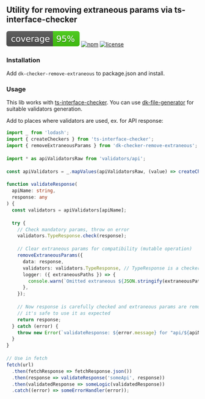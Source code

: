 ## Utility for removing extraneous params via ts-interface-checker

![coverage](https://github.com/dkazakov8/dk-framework/blob/master/packages/checker-remove-extraneous/cover.svg)
[![npm](https://img.shields.io/npm/v/dk-checker-remove-extraneous)](https://www.npmjs.com/package/dk-checker-remove-extraneous)
[![license](https://img.shields.io/npm/l/dk-checker-remove-extraneous)](https://github.com/dkazakov8/dk-framework/blob/master/packages/checker-remove-extraneous/LICENSE)

### Installation

Add `dk-checker-remove-extraneous` to package.json and install.

### Usage

This lib works with [ts-interface-checker](https://github.com/gristlabs/ts-interface-checker). You can use
[dk-file-generator](https://github.com/dkazakov8/dk-file-generator) for suitable validators generation.

Add to places where validators are used, ex. for API response:

```typescript
import _ from 'lodash';
import { createCheckers } from 'ts-interface-checker';
import { removeExtraneousParams } from 'dk-checker-remove-extraneous';

import * as apiValidatorsRaw from 'validators/api';

const apiValidators = _.mapValues(apiValidatorsRaw, (value) => createCheckers(value));

function validateResponse(
  apiName: string,
  response: any
) {
  const validators = apiValidators[apiName];

  try {
    // Check mandatory params, throw on error
    validators.TypeResponse.check(response);

    // Clear extraneous params for compatibility (mutable operation)
    removeExtraneousParams({
      data: response,
      validators: validators.TypeResponse, // TypeResponse is a checker, use your name
      logger: ({ extraneousPaths }) => {
        console.warn(`Omitted extraneous ${JSON.stringify(extraneousPaths)} for "api/${apiName}"`);
      },
    });

    // Now response is carefully checked and extraneous params are removed,
    // it's safe to use it as expected
    return response;
  } catch (error) {
    throw new Error(`validateResponse: ${error.message} for "api/${apiName}"`);
  }
}

// Use in fetch
fetch(url)
  .then(fetchResponse => fetchResponse.json())
  .then(response => validateResponse('someApi', response))
  .then(validatedResponse => someLogic(validatedResponse))
  .catch((error) => someErrorHandler(error));
```
